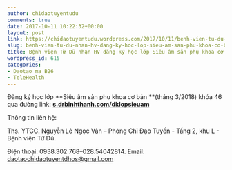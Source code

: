 ```yaml
---
author: chidaotuyentudu
comments: true
date: 2017-10-11 10:22:32+00:00
layout: post
link: https://chidaotuyentudu.wordpress.com/2017/10/11/benh-vien-tu-du-nhan-hv-dang-ky-hoc-lop-sieu-am-san-phu-khoa-co-ban/
slug: benh-vien-tu-du-nhan-hv-dang-ky-hoc-lop-sieu-am-san-phu-khoa-co-ban
title: Bệnh viện Từ Dũ nhận HV đăng ký học lớp Siêu âm sản phụ khoa cơ bản
wordpress_id: 615
categories:
- Daotao ma B26
- TeleHealth
---
```


Đăng ký học lớp **Siêu âm sản phụ khoa cơ bản **(tháng 3/2018) khóa 46 qua đường link: **[s.drbinhthanh.com/dklopsieuam](http://s.drbinhthanh.com/dklopsieuam)**

Thông tin liên hệ:

Ths. YTCC. Nguyễn Lê Ngọc Vân – Phòng Chỉ Đạo Tuyến - Tầng 2, khu L - Bệnh viện Từ Dũ.

Điện thoại: 0938.302.768–028.54042814. Email: [daotaochidaotuyentdhos@gmail.com](mailto:daotaochidaotuyentdhos@gmail.com)
